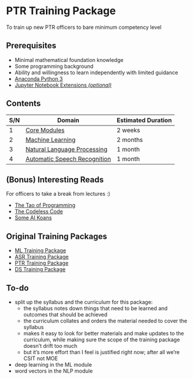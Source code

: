 #   PTR Training Package
To train up new PTR officers to bare minimum competency level


##  Prerequisites
*   Minimal mathematical foundation knowledge
*   Some programming background
*   Ability and willingness to learn independently with limited guidance
*   [Anaconda Python 3](https://www.anaconda.com/distribution/#download-section)
*   [Jupyter Notebook Extensions *(optional)*](https://jupyter-contrib-nbextensions.readthedocs.io/en/latest/)


##  Contents
| S/N | Domain                                                        | Estimated Duration |
| --- | ------------------------------------------------------------- | ------------------ |
| 1   | [Core Modules](core-modules.md)                               | 2 weeks            |
| 2   | [Machine Learning](machine-learning.md)                       | 2 months           |
| 3   | [Natural Language Processing](natural-language-processing.md) | 1 month            |
| 4   | [Automatic Speech Recognition](speech-recognition.md)         | 1 month            |


##  (Bonus) Interesting Reads
For officers to take a break from lectures :)
*    [The Tao of Programming](http://www.mit.edu/~xela/tao.html)
*    [The Codeless Code](http://www.thecodelesscode.com/contents)
*    [Some AI Koans](http://catb.org/jargon/html/koans.html)


##  Original Training Packages
*   [ML Training Package](https://www.dropbox.com/s/cqa6g2rrk5at6as/Trainingpackage.docx?dl=0)
*   [ASR Training Package](https://www.dropbox.com/sh/id3pp9wjhasz5rx/AACzS2mVfKeuQbpWTi-TiUNIa?dl=0)
*   [PTR Training Package](https://paper.dropbox.com/doc/TRAINING-PACKAGE-PROPOSED--Ab26FnQEP2M97go1v6fVlYILAg-QhAnR1gVC6rjrvFLbaD6E)
*   [DS Training Package](https://gist.github.com/shanesoh/6ec2a65187638b32448be82222a754ce)


## To-do
*   split up the syllabus and the curriculum for this package:
    *   the syllabus notes down things that need to be learned and outcomes that should be achieved
    *   the curriculum collates and orders the material needed to cover the syllabus
    *   makes it easy to look for better materials and make updates to the curriculum, while making sure the scope of the training package doesn’t drift too much
    *   ​​but it’s more effort than I feel is justified right now; after all we’re CSIT not MOE
*   deep learning in the ML module
*   word vectors in the NLP module
